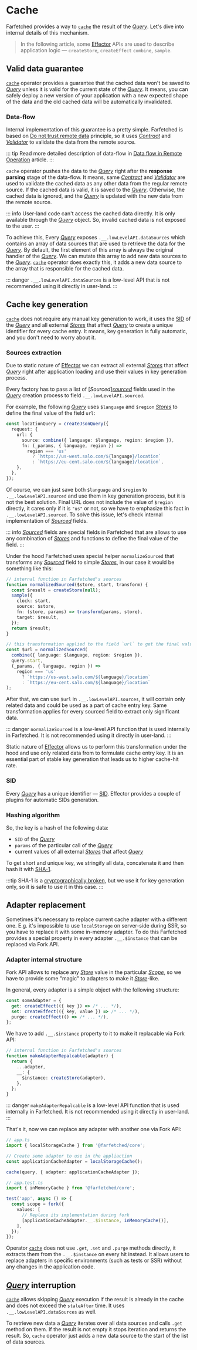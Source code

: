 # Cache

Farfetched provides a way to [`cache`](/api/operators/cache) the result of the [_Query_](/api/primitives/query). Let's dive into internal details of this mechanism.

> In the following article, some [Effector](https://effector.dev) APIs are used to describe application logic — `createStore`, `createEffect` `combine`, `sample`.

## Valid data guarantee

[`cache`](/api/operators/cache) operator provides a guarantee that the cached data won't be saved to [_Query_](/api/primitives/query) unless it is valid for the current state of the [_Query_](/api/primitives/query). It means, you can safely deploy a new version of your application with a new expected shape of the data and the old cached data will be automatically invalidated.

### Data-flow

Internal implementation of this guarantee is a pretty simple. Farfetched is based on [Do not trust remote data](/statements/never_trust) principle, so it uses [_Contract_](/api/primitives/contract) and [_Validator_](/api/primitives/validator) to validate the data from the remote source.

::: tip
Read more detailed description of data-flow in [Data flow in Remote Operation](/recipes/data_flow) article.
:::

`cache` operator pushes the data to the [_Query_](/api/primitives/query) right after the **response parsing** stage of the data-flow. It means, same [_Contract_](/api/primitives/contract) and [_Validator_](/api/primitives/validator) are used to validate the cached data as any other data from the regular remote source. If the cached data is valid, it is saved to the [_Query_](/api/primitives/query). Otherwise, the cached data is ignored, and the [_Query_](/api/primitives/query) is updated with the new data from the remote source.

::: info
User-land code can't access the cached data directly. It is only available through the [_Query_](/api/primitives/query) object. So, invalid cached data is not exposed to the user.
:::

To achieve this, Every [_Query_](/api/primitives/query) exposes `.__.lowLevelAPI.dataSources` which contains an array of data sources that are used to retrieve the data for the [_Query_](/api/primitives/query). By default, the first element of this array is always the original handler of the [_Query_](/api/primitives/query). We can mutate this array to add new data sources to the [_Query_](/api/primitives/query). [`cache`](/api/operators/cache) operator does exactly this, it adds a new data source to the array that is responsible for the cached data.

::: danger
`.__.lowLevelAPI.dataSources` is a low-level API that is not recommended using it directly in user-land.
:::

## Cache key generation

[`cache`](/api/operators/cache) does not require any manual key generation to work, it uses the [SID](/recipes/sids) of the [_Query_](/api/primitives/query) and all external [_Stores_](https://effector.dev/docs/api/effector/store) that affect [_Query_](/api/primitives/query) to create a unique identifier for every cache entry. It means, key generation is fully automatic, and you don't need to worry about it.

### Sources extraction

Due to static nature of [Effector](/statements/effector) we can extract all external [_Stores_](https://effector.dev/docs/api/effector/store) that affect [_Query_](/api/primitives/query) right after application loading and use their values in key generation process.

Every factory has to pass a list of [_Sourced_][_sourced_](/api/primitives/sourced) fields used in the [_Query_](/api/primitives/query) creation process to field `.__.lowLevelAPI.sourced`.

For example, the following [_Query_](/api/primitives/query) uses `$language` and `$region` [_Stores_](https://effector.dev/docs/api/effector/store) to define the final value of the field `url`:

```ts
const locationQuery = createJsonQuery({
  request: {
    url: {
      source: combine({ language: $language, region: $region }),
      fn: (_params, { language, region }) =>
        region === 'us'
          ? `https://us-west.salo.com/${language}/location`
          : `https://eu-cent.salo.com/${language}/location`,
    },
  },
});
```

Of course, we can just save both `$language` and `$region` to `.__.lowLevelAPI.sourced` and use them in key generation process, but it is not the best solution. Final URL does not include the value of `$region` directly, it cares only if it is `"us"` or not, so we have to emphasize this fact in `.__.lowLevelAPI.sourced`. To solve this issue, let's check internal implementation of [_Sourced_](/api/primitives/sourced) fields.

::: info
[_Sourced_](/api/primitives/sourced) fields are special fields in Farfetched that are allows to use any combination of [_Stores_](https://effector.dev/docs/api/effector/store) and functions to define the final value of the field.
:::

Under the hood Farfetched uses special helper `normalizeSourced` that transforms any [_Sourced_](/api/primitives/sourced) field to simple [_Stores_](https://effector.dev/docs/api/effector/store), in our case it would be something like this:

```ts
// internal function in Farfetched's sources
function normalizedSourced($store, start, transform) {
  const $result = createStore(null);
  sample({
    clock: start,
    source: $store,
    fn: (store, params) => transform(params, store),
    target: $result,
  });
  return $result;
}

// this transformation applied to the field `url` to get the final value
const $url = normalizedSourced(
  combine({ language: $language, region: $region }),
  query.start,
  (_params, { language, region }) =>
    region === 'us'
      ? `https://us-west.salo.com/${language}/location`
      : `https://eu-cent.salo.com/${language}/location`
);
```

After that, we can use `$url` in `.__.lowLevelAPI.sources`, it will contain only related data and could be used as a part of cache entry key. Same transformation applies for every sourced field to extract only significant data.

::: danger
`normalizeSourced` is a low-level API function that is used internally in Farfetched. It is not recommended using it directly in user-land.
:::

Static nature of [Effector](/statements/effector) allows us to perform this transformation under the hood and use only related data from to formulate cache entry key. It is an essential part of stable key generation that leads us to higher cache-hit rate.

### SID

Every [_Query_](/api/primitives/query) has a unique identifier — [SID](/recipes/sids). Effector provides a couple of plugins for automatic SIDs generation.

<!--@include: ../shared/sids_plugins.md-->

### Hashing algorithm

So, the key is a hash of the following data:

- `SID` of the [_Query_](/api/primitives/query)
- `params` of the particular call of the [_Query_](/api/primitives/query)
- current values of all external [_Stores_](https://effector.dev/docs/api/effector/store) that affect [_Query_](/api/primitives/query)

To get short and unique key, we stringify all data, concatenate it and then hash it with [SHA-1](https://en.wikipedia.org/wiki/SHA-1).

:::tip
SHA-1 is a [cryptographically broken](https://blog.mozilla.org/security/2017/02/23/the-end-of-sha-1-on-the-public-web/), but we use it for key generation only, so it is safe to use it in this case.
:::

## Adapter replacement

Sometimes it's necessary to replace current cache adapter with a different one. E.g. it's impossible to use `localStorage` on server-side during SSR, so you have to replace it with some in-memory adapter. To do this Farfetched provides a special property in every adapter `.__.$instance` that can be replaced via Fork API.

### Adapter internal structure

Fork API allows to replace any [_Store_](https://effector.dev/docs/api/effector/store) value in the particular [_Scope_](https://effector.dev/docs/api/effector/scope/), so we have to provide some "magic" to adapters to make it [_Store_](https://effector.dev/docs/api/effector/store)-like.

In general, every adapter is a simple object with the following structure:

```ts
const someAdapter = {
  get: createEffect(({ key }) => /* ... */),
  set: createEffect(({ key, value }) => /* ... */),
  purge: createEffect(() => /* ... */),
};
```

We have to add `.__.$instance` property to it to make it replacable via Fork API:

```ts
// internal function in Farfetched's sources
function makeAdapterRepalcable(adapter) {
  return {
    ...adapter,
    __: {
      $instance: createStore(adapter),
    },
  };
}
```

::: danger
`makeAdapterRepalcable` is a low-level API function that is used internally in Farfetched. It is not recommended using it directly in user-land.
:::

That's it, now we can replace any adapter with another one via Fork API:

```ts
// app.ts
import { localStorageCache } from '@farfetched/core';

// Create some adapter to use in the appliaction
const applicationCacheAdapter = localStorageCache();

cache(query, { adapter: applicationCacheAdapter });

// app.test.ts
import { inMemoryCache } from '@farfetched/core';

test('app', async () => {
  const scope = fork({
    values: [
      // Replace its implementation during fork
      [applicationCacheAdapter.__.$instance, inMemoryCache()],
    ],
  });
});
```

Operator [`cache`](/api/operators/cache) does not use `.get`, `.set` and `.purge` methods directly, it extracts them from the `.__.$instance` on every hit instead. It allows users to replace adapters in specific environments (such as tests or SSR) without any changes in the application code.

## [_Query_](/api/primitives/query) interruption

[`cache`](/api/operators/cache) allows skipping [_Query_](/api/primitives/query) execution if the result is already in the cache and does not exceed the `staleAfter` time. It uses `.__.lowLevelAPI.dataSources` as well.

To retrieve new data a [_Query_](/api/primitives/query) iterates over all data sources and calls `.get` method on them. If the result is not empty it stops iteration and returns the result. So, `cache` operator just adds a new data source to the start of the list of data sources.
